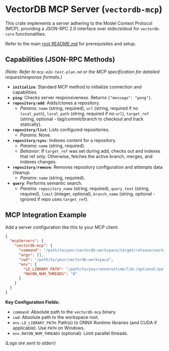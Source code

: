 # VectorDB MCP Server (`vectordb-mcp`)

This crate implements a server adhering to the Model Context Protocol (MCP), providing a JSON-RPC 2.0 interface over stdin/stdout for `vectordb-core` functionalities.

Refer to the main [root README.md](../../README.md) for prerequisites and setup.

## Capabilities (JSON-RPC Methods)

*(Note: Refer to `mcp-e2e-test-plan.md` or the MCP specification for detailed request/response formats.)*

*   **`initialize`**: Standard MCP method to initialize connection and capabilities.
*   **`ping`**: Checks server responsiveness. Returns `{"message": "pong"}`.
*   **`repository/add`**: Adds/clones a repository.
    *   *Params*: `name` (string, required), `url` (string, required if no `local_path`), `local_path` (string, required if no `url`), `target_ref` (string, optional - tag/commit/branch to checkout and track statically).
*   **`repository/list`**: Lists configured repositories.
    *   *Params*: None.
*   **`repository/sync`**: Indexes content for a repository.
    *   *Params*: `name` (string, required).
    *   *Behavior*: If `target_ref` was set during add, checks out and indexes that ref only. Otherwise, fetches the active branch, merges, and indexes changes.
*   **`repository/remove`**: Removes repository configuration and attempts data cleanup.
    *   *Params*: `name` (string, required).
*   **`query`**: Performs semantic search.
    *   *Params*: `repository_name` (string, required), `query_text` (string, required), `limit` (integer, optional), `branch_name` (string, optional - ignored if repo uses `target_ref`).

## MCP Integration Example

Add a server configuration like this to your MCP client:

```json
{
  "mcpServers": {
    "vectordb-mcp": {
      "command": "/path/to/your/vectordb-workspace/target/release/vectordb-mcp",
      "args": [],
      "cwd": "/path/to/your/vectordb-workspace",
      "env": {
        "LD_LIBRARY_PATH": "/path/to/your/onnxruntime/lib:/optional/path/to/cuda/lib64",
        "RAYON_NUM_THREADS": "8"
      }
    }
  }
}
```

**Key Configuration Fields:**

*   `command`: Absolute path to the `vectordb-mcp` binary.
*   `cwd`: Absolute path to the workspace root.
*   `env.LD_LIBRARY_PATH`: Path(s) to ONNX Runtime libraries (and CUDA if applicable). Use `PATH` on Windows.
*   `env.RAYON_NUM_THREADS` (optional): Limit parallel threads.

*(Logs are sent to stderr)*